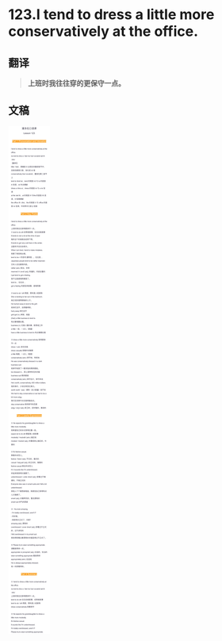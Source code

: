 # 123.I tend to dress a little more conservatively at the office.

## 翻译

> **上班时我往往穿的更保守一点。**

## 文稿

![](img/123.jpg)

